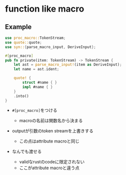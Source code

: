 # function like macro

## Example

```rust
use proc_macro::TokenStream;
use quote::quote;
use syn::{parse_macro_input, DeriveInput};

#[proc_macro]
pub fn private(item: TokenStream) -> TokenStream {
    let ast = parse_macro_input!(item as DeriveInput);
    let name = ast.ident;

    quote! {
        struct #name { }
        impl #name { }
    }
    .into()
}
```

* `#[proc_macro]`をつける
  * macroの名前は関数名から決まる

* outputが引数のtoken streamを上書きする
  * この点はattribute macroと同じ

* なんでも渡せる
  * validなrustのcodeに限定されない
  * ここがattribute macroと違う点
